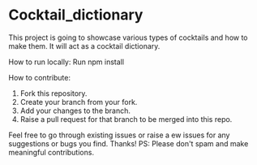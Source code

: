 # Cocktail_dictionary
This project is going to showcase various types of cocktails and how to make them. It will act as a cocktail dictionary.

How to run locally:
Run npm install

How to contribute:
1. Fork this repository.
2. Create your branch from your fork.
3. Add your changes to the branch.
4. Raise a pull request for that branch to be merged into this repo.

Feel free to go through existing issues or raise a ew issues for any suggestions or bugs you find. Thanks!
PS: Please don't spam and make meaningful contributions.
